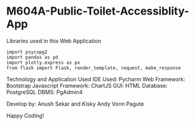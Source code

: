 # M604A-Public-Toilet-Accessiblity-App

Libraries used in this Web Application
```
import psycopg2
import pandas as pd
import plotly.express as px
from flask import Flask, render_template, request, make_response
```
Technology and Application Used
IDE Used: Pycharm
Web Framework: Bootstrap
Javascript Framework: ChartJS
GUI: HTML
Database: PostgreSQL
DBMS: PgAdmin4


Develop by: Anush Sekar and Kisky Andy Vonn Pagute

Happy Coding!
